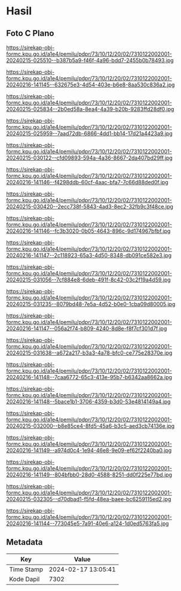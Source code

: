 # Hasil

## Foto C Plano

https://sirekap-obj-formc.kpu.go.id/a1e4/pemilu/pdpr/73/10/12/20/02/7310122002001-20240215-025510--b387b5a9-f46f-4a96-bdd7-2455b0b78493.jpg

https://sirekap-obj-formc.kpu.go.id/a1e4/pemilu/pdpr/73/10/12/20/02/7310122002001-20240216-141145--632675e3-4d54-403e-b6e8-8aa530c836a2.jpg

https://sirekap-obj-formc.kpu.go.id/a1e4/pemilu/pdpr/73/10/12/20/02/7310122002001-20240215-025834--2b0ed58a-8ea4-4a39-b20b-9283ffd28df0.jpg

https://sirekap-obj-formc.kpu.go.id/a1e4/pemilu/pdpr/73/10/12/20/02/7310122002001-20240215-025959--7aad72db-6866-4dd1-bb14-17d21a4423a9.jpg

https://sirekap-obj-formc.kpu.go.id/a1e4/pemilu/pdpr/73/10/12/20/02/7310122002001-20240215-030122--cfd09893-594a-4a36-8667-2da407bd29ff.jpg

https://sirekap-obj-formc.kpu.go.id/a1e4/pemilu/pdpr/73/10/12/20/02/7310122002001-20240216-141146--f4298ddb-60cf-4aac-bfa7-7c66d88ded0f.jpg

https://sirekap-obj-formc.kpu.go.id/a1e4/pemilu/pdpr/73/10/12/20/02/7310122002001-20240215-030420--2ecc738f-5843-4ad3-8ec2-32fb9c3f48ce.jpg

https://sirekap-obj-formc.kpu.go.id/a1e4/pemilu/pdpr/73/10/12/20/02/7310122002001-20240216-141146--fc3b3020-0b05-4643-896c-9d174967bfbf.jpg

https://sirekap-obj-formc.kpu.go.id/a1e4/pemilu/pdpr/73/10/12/20/02/7310122002001-20240216-141147--2c118923-65a3-4d50-8348-db091ce582e3.jpg

https://sirekap-obj-formc.kpu.go.id/a1e4/pemilu/pdpr/73/10/12/20/02/7310122002001-20240215-031056--7cf884e8-6deb-491f-8c42-03c2f19a4d59.jpg

https://sirekap-obj-formc.kpu.go.id/a1e4/pemilu/pdpr/73/10/12/20/02/7310122002001-20240215-031235--8079bd48-7e5a-4d52-b0e0-1cba09d80005.jpg

https://sirekap-obj-formc.kpu.go.id/a1e4/pemilu/pdpr/73/10/12/20/02/7310122002001-20240216-141147--056a2f74-b809-4240-8d8e-f8f7cf301d7f.jpg

https://sirekap-obj-formc.kpu.go.id/a1e4/pemilu/pdpr/73/10/12/20/02/7310122002001-20240215-031638--a672a217-b3a3-4a78-bfc0-ce775e28370e.jpg

https://sirekap-obj-formc.kpu.go.id/a1e4/pemilu/pdpr/73/10/12/20/02/7310122002001-20240216-141148--7caa6772-65c3-413e-95b7-b6342aa8662a.jpg

https://sirekap-obj-formc.kpu.go.id/a1e4/pemilu/pdpr/73/10/12/20/02/7310122002001-20240216-141148--5bace1b1-3706-4359-b3d0-53e4814149a4.jpg

https://sirekap-obj-formc.kpu.go.id/a1e4/pemilu/pdpr/73/10/12/20/02/7310122002001-20240215-032000--b8e85ce4-8fd5-45a6-b3c5-aed3cb74136e.jpg

https://sirekap-obj-formc.kpu.go.id/a1e4/pemilu/pdpr/73/10/12/20/02/7310122002001-20240216-141149--a974d0c4-1e94-46e8-9e09-ef62f2240ba0.jpg

https://sirekap-obj-formc.kpu.go.id/a1e4/pemilu/pdpr/73/10/12/20/02/7310122002001-20240216-141149--804bfbb0-28d0-4588-8251-dd0f225e77bd.jpg

https://sirekap-obj-formc.kpu.go.id/a1e4/pemilu/pdpr/73/10/12/20/02/7310122002001-20240215-032305--d70dbad1-f5fd-48ea-baee-bc6259115ed2.jpg

https://sirekap-obj-formc.kpu.go.id/a1e4/pemilu/pdpr/73/10/12/20/02/7310122002001-20240216-141144--773045e5-7a91-40e6-a124-1d0ed5763fa5.jpg


## Metadata

| Key        | Value               |
| ---------- | ------------------- |
| Time Stamp | 2024-02-17 13:05:41 |
| Kode Dapil | 7302                |



